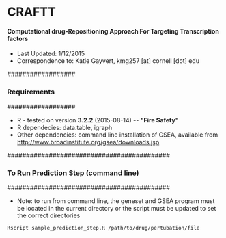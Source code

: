 # CRAFTT
#### Computational drug-Repositioning Approach For Targeting Transcription factors


- Last Updated: 1/12/2015
- Correspondence to:  Katie Gayvert, kmg257 [at] cornell [dot] edu

##################
### Requirements #
##################
- R - tested on version  **3.2.2** (2015-08-14) -- **"Fire Safety"**
- R dependecies: data.table, igraph
- Other dependencies: command line installation of GSEA, available from http://www.broadinstitute.org/gsea/downloads.jsp

###########################################
### To Run Prediction Step (command line) #
###########################################
- Note: to run from command line, the geneset and GSEA program must be located in the current directory or the script must be updated to set the correct directories
```
Rscript sample_prediction_step.R /path/to/drug/pertubation/file
```
